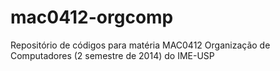 mac0412-orgcomp
===============

Repositório de códigos para matéria MAC0412 Organização de Computadores (2 semestre de 2014) do IME-USP
